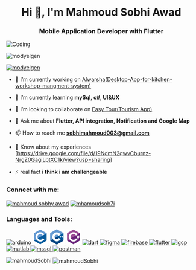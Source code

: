 <h1 align="center">Hi 👋, I'm Mahmoud Sobhi Awad</h1>
<h3 align="center">Mobile Application Developer with Flutter</h3>
    <img class="center" alt="Coding" width="800" src="https://t4.ftcdn.net/jpg/06/56/65/07/360_F_656650754_RHZzyKxhwkJx6PldmDZyFwHnIihneaG4.jpg">

<p align="left"> <img src="https://komarev.com/ghpvc/?username=modyelgen&label=Profile%20views&color=0e75b6&style=flat" alt="modyelgen" /> </p>
<p align="left"> <a href="https://github.com/ryo-ma/github-profile-trophy"><img src="https://github-profile-trophy.vercel.app/?username=modyelgen" alt="modyelgen" /></a> </p>

- 🔭 I’m currently working on [Alwarsha(Desktop-App-for-kitchen-workshop-mangment-system)](https://github.com/modyelgen/al_hassan_warsha)

- 🌱 I’m currently learning **mySql, c#, UI&UX**

- 👯 I’m looking to collaborate on [Easy Tour(Tourism App)](https://drive.google.com/file/d/154dqT1_qQ9BzCIGt09X2BRrOLriwvDDh/view?usp=drive_link)

- 💬 Ask me about **Flutter, API integration, Notification and Google Map**

- 📫 How to reach me **sobhimahmoud003@gmail.com**

- 📄 Know about my experiences [https://drive.google.com/file/d/19NdmN2qwvCburnz-NrgZ0GagiLptXC1k/view?usp=sharing]

- ⚡ real fact **i think i am challengeable**

<h3 align="left">Connect with me:</h3>
<p align="left">
  
<a href="https://www.linkedin.com/in/mahmoud-sobhy-awad-963b35244/" target="blank"><img align="center" src="https://raw.githubusercontent.com/rahuldkjain/github-profile-readme-generator/master/src/images/icons/Social/linked-in-alt.svg" alt="mahmoud sobhy awad" height="30" width="40" /></a>
<a href="https://fb.com/mhamoudsob7i" target="blank"><img align="center" src="https://raw.githubusercontent.com/rahuldkjain/github-profile-readme-generator/master/src/images/icons/Social/facebook.svg" alt="mhamoudsob7i" height="30" width="40" /></a>
</p>

<h3 align="left">Languages and Tools:</h3>
<p align="left"> <a href="https://www.arduino.cc/" target="_blank" rel="noreferrer"> <img src="https://cdn.worldvectorlogo.com/logos/arduino-1.svg" alt="arduino" width="40" height="40"/> </a> <a href="https://www.cprogramming.com/" target="_blank" rel="noreferrer"> <img src="https://raw.githubusercontent.com/devicons/devicon/master/icons/c/c-original.svg" alt="c" width="40" height="40"/> </a> <a href="https://www.w3schools.com/cpp/" target="_blank" rel="noreferrer"> <img src="https://raw.githubusercontent.com/devicons/devicon/master/icons/cplusplus/cplusplus-original.svg" alt="cplusplus" width="40" height="40"/> </a> <a href="https://www.w3schools.com/cs/" target="_blank" rel="noreferrer"> <img src="https://raw.githubusercontent.com/devicons/devicon/master/icons/csharp/csharp-original.svg" alt="csharp" width="40" height="40"/> </a> <a href="https://dart.dev" target="_blank" rel="noreferrer"> <img src="https://www.vectorlogo.zone/logos/dartlang/dartlang-icon.svg" alt="dart" width="40" height="40"/> </a> <a href="https://www.figma.com/" target="_blank" rel="noreferrer"> <img src="https://www.vectorlogo.zone/logos/figma/figma-icon.svg" alt="figma" width="40" height="40"/> </a> <a href="https://firebase.google.com/" target="_blank" rel="noreferrer"> <img src="https://www.vectorlogo.zone/logos/firebase/firebase-icon.svg" alt="firebase" width="40" height="40"/> </a> <a href="https://flutter.dev" target="_blank" rel="noreferrer"> <img src="https://www.vectorlogo.zone/logos/flutterio/flutterio-icon.svg" alt="flutter" width="40" height="40"/> </a> <a href="https://cloud.google.com" target="_blank" rel="noreferrer"> <img src="https://www.vectorlogo.zone/logos/google_cloud/google_cloud-icon.svg" alt="gcp" width="40" height="40"/> </a> <a href="https://www.mathworks.com/" target="_blank" rel="noreferrer"> <img src="https://upload.wikimedia.org/wikipedia/commons/2/21/Matlab_Logo.png" alt="matlab" width="40" height="40"/> </a> <a href="https://www.microsoft.com/en-us/sql-server" target="_blank" rel="noreferrer"> <img src="https://www.svgrepo.com/show/303229/microsoft-sql-server-logo.svg" alt="mssql" width="40" height="40"/> </a> <a href="https://postman.com" target="_blank" rel="noreferrer"> <img src="https://www.vectorlogo.zone/logos/getpostman/getpostman-icon.svg" alt="postman" width="40" height="40"/> </a> </p>

<p><img align="left" src="https://github-readme-stats.vercel.app/api/top-langs?username=mahmoudSobhi&show_icons=true&locale=en&layout=compact" alt="mahmoudSobhi" /></p>

<p>&nbsp;<img align="center" src="https://github-readme-stats.vercel.app/api?username=mahmoudSobhi&show_icons=true&locale=en" alt="mahmoudSobhi" /></p>

